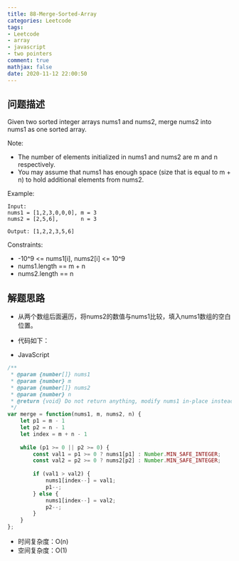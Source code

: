 ```yaml
---
title: 88-Merge-Sorted-Array
categories: Leetcode
tags: 
- Leetcode
- array
- javascript
- two pointers
comment: true
mathjax: false
date: 2020-11-12 22:00:50
---
```


## 问题描述

Given two sorted integer arrays nums1 and nums2, merge nums2 into nums1 as one sorted array.
<!--more-->
Note:

- The number of elements initialized in nums1 and nums2 are m and n respectively.
- You may assume that nums1 has enough space (size that is equal to m + n) to hold additional elements from nums2.

Example:
```
Input:
nums1 = [1,2,3,0,0,0], m = 3
nums2 = [2,5,6],       n = 3

Output: [1,2,2,3,5,6]
``` 

Constraints:

- -10^9 <= nums1[i], nums2[i] <= 10^9
- nums1.length == m + n
- nums2.length == n


## 解题思路

- 从两个数组后面遍历，将nums2的数值与nums1比较，填入nums1数组的空白位置。

- 代码如下：

- JavaScript

```JavaScript
/**
 * @param {number[]} nums1
 * @param {number} m
 * @param {number[]} nums2
 * @param {number} n
 * @return {void} Do not return anything, modify nums1 in-place instead.
 */
var merge = function(nums1, m, nums2, n) {
    let p1 = m - 1
    let p2 = n - 1
    let index = m + n - 1
    
    while (p1 >= 0 || p2 >= 0) {
        const val1 = p1 >= 0 ? nums1[p1] : Number.MIN_SAFE_INTEGER;
        const val2 = p2 >= 0 ? nums2[p2] : Number.MIN_SAFE_INTEGER;
        
        if (val1 > val2) {
            nums1[index--] = val1;
            p1--;
        } else {
            nums1[index--] = val2;
            p2--;
        }
    }
};

```



- 时间复杂度：O(n)
- 空间复杂度：O(1)

